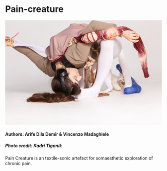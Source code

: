 # Pain-creature

[![](https://github.com/vincenzomadaghiele/Pain-creature/blob/main/imgs/kadritiganik-6568.JPG)](https://www.youtube.com/watch?v=oRbIMbh2NCc "Pain Creature by Arife Dila Demir & Vincenzo Madaghiele")

#### Authors: Arife Dila Demir & Vincenzo Madaghiele 
##### Photo credit: Kadri Tiganik

Pain Creature is an textile-sonic artefact for somaesthetic exploration of chronic pain. 
